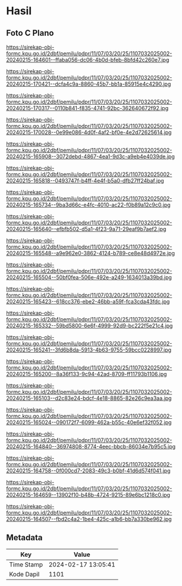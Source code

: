 # Hasil

## Foto C Plano

https://sirekap-obj-formc.kpu.go.id/2dbf/pemilu/pdpr/11/07/03/20/25/1107032025002-20240215-164601--ffaba056-dc06-4b0d-bfeb-8bfd42c260e7.jpg

https://sirekap-obj-formc.kpu.go.id/2dbf/pemilu/pdpr/11/07/03/20/25/1107032025002-20240215-170421--dcfa4c9a-8860-45b7-bb1a-85915e4c4290.jpg

https://sirekap-obj-formc.kpu.go.id/2dbf/pemilu/pdpr/11/07/03/20/25/1107032025002-20240215-170317--0110b841-f835-4741-92bc-362640672f92.jpg

https://sirekap-obj-formc.kpu.go.id/2dbf/pemilu/pdpr/11/07/03/20/25/1107032025002-20240215-170028--0e99e086-4d0f-4af2-bf0e-4e2d72625614.jpg

https://sirekap-obj-formc.kpu.go.id/2dbf/pemilu/pdpr/11/07/03/20/25/1107032025002-20240215-165908--3072debd-4867-4ea1-9d3c-a9eb4e4039de.jpg

https://sirekap-obj-formc.kpu.go.id/2dbf/pemilu/pdpr/11/07/03/20/25/1107032025002-20240215-165818--0493747f-b4ff-4e4f-b5a0-dfb27ff24baf.jpg

https://sirekap-obj-formc.kpu.go.id/2dbf/pemilu/pdpr/11/07/03/20/25/1107032025002-20240215-165734--9ba3d66c-e4fc-4010-ac22-f0b89a12c9c0.jpg

https://sirekap-obj-formc.kpu.go.id/2dbf/pemilu/pdpr/11/07/03/20/25/1107032025002-20240215-165640--efbfb502-d5a1-4f23-9a71-29eaf9b7aef2.jpg

https://sirekap-obj-formc.kpu.go.id/2dbf/pemilu/pdpr/11/07/03/20/25/1107032025002-20240215-165548--a9e962e0-3862-4124-b789-ce8e48d4972e.jpg

https://sirekap-obj-formc.kpu.go.id/2dbf/pemilu/pdpr/11/07/03/20/25/1107032025002-20240215-165504--50bf0fea-506e-492e-a249-1634013a39bd.jpg

https://sirekap-obj-formc.kpu.go.id/2dbf/pemilu/pdpr/11/07/03/20/25/1107032025002-20240215-165423--618cc376-ebe2-46bb-a59f-fca3cda43fdc.jpg

https://sirekap-obj-formc.kpu.go.id/2dbf/pemilu/pdpr/11/07/03/20/25/1107032025002-20240215-165332--59bd5800-6e6f-4999-92d9-bc222f5e21c4.jpg

https://sirekap-obj-formc.kpu.go.id/2dbf/pemilu/pdpr/11/07/03/20/25/1107032025002-20240215-165241--3fd6b8da-5913-4b63-9755-59bcc0228997.jpg

https://sirekap-obj-formc.kpu.go.id/2dbf/pemilu/pdpr/11/07/03/20/25/1107032025002-20240215-165200--8a36f133-9c94-42ad-8709-ff11793b1106.jpg

https://sirekap-obj-formc.kpu.go.id/2dbf/pemilu/pdpr/11/07/03/20/25/1107032025002-20240215-165103--d2c83e24-bdcf-4e18-8865-82e26c9ea3aa.jpg

https://sirekap-obj-formc.kpu.go.id/2dbf/pemilu/pdpr/11/07/03/20/25/1107032025002-20240215-165024--090172f7-6099-462a-b55c-40e6ef32f052.jpg

https://sirekap-obj-formc.kpu.go.id/2dbf/pemilu/pdpr/11/07/03/20/25/1107032025002-20240215-164840--36974808-8774-4eec-bbcb-86034e7b95c5.jpg

https://sirekap-obj-formc.kpu.go.id/2dbf/pemilu/pdpr/11/07/03/20/25/1107032025002-20240215-164758--0f000cd7-2083-49c3-b0bf-41d6d574f041.jpg

https://sirekap-obj-formc.kpu.go.id/2dbf/pemilu/pdpr/11/07/03/20/25/1107032025002-20240215-164659--13902f10-b48b-4724-9215-89e6bc1218c0.jpg

https://sirekap-obj-formc.kpu.go.id/2dbf/pemilu/pdpr/11/07/03/20/25/1107032025002-20240215-164507--fbd2c4a2-1be4-425c-a1b6-bb7a330be962.jpg


## Metadata

| Key        | Value               |
| ---------- | ------------------- |
| Time Stamp | 2024-02-17 13:05:41 |
| Kode Dapil | 1101                |



